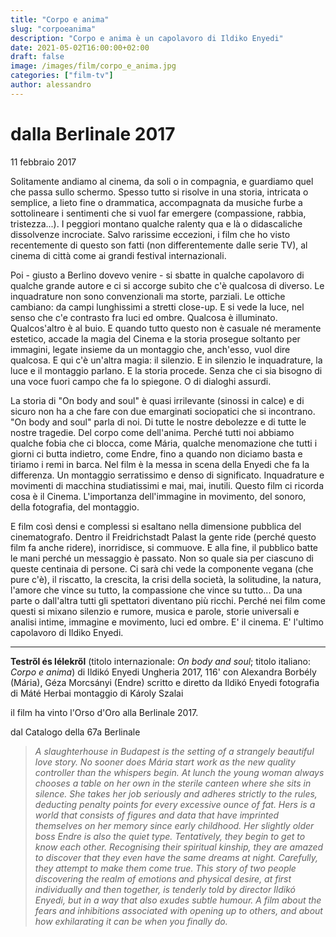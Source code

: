 ```yaml
---
title: "Corpo e anima"
slug: "corpoeanima"
description: "Corpo e anima è un capolavoro di Ildiko Enyedi"
date: 2021-05-02T16:00:00+02:00
draft: false
image: /images/film/corpo_e_anima.jpg
categories: ["film-tv"]
author: alessandro
---
```


# dalla Berlinale 2017

11 febbraio 2017

Solitamente andiamo al cinema, da soli o in compagnia, e guardiamo quel che passa sullo schermo.
Spesso tutto si risolve in una storia, intricata o semplice, a lieto fine o drammatica, accompagnata da musiche furbe a sottolineare i sentimenti che si vuol far emergere (compassione, rabbia, tristezza...). I peggiori montano qualche ralenty qua e là o didascaliche dissolvenze incrociate.
Salvo rarissime eccezioni, i film che ho visto recentemente di questo son fatti (non differentemente dalle serie TV), al cinema di città come ai grandi festival internazionali.

Poi - giusto a Berlino dovevo venire - si sbatte in qualche capolavoro di qualche grande autore e ci si accorge subito che c'è qualcosa di diverso. Le inquadrature non sono convenzionali ma storte, parziali. Le ottiche cambiano: da campi lunghissimi a stretti close-up. E si vede la luce, nel senso che c'e contrasto fra luci ed ombre. Qualcosa è illuminato. Qualcos'altro è al buio.
E quando tutto questo non è casuale né meramente estetico, accade la magia del Cinema e la storia prosegue soltanto per immagini, legate insieme da un montaggio che, anch'esso, vuol dire qualcosa.
E qui c'è un'altra magia: il silenzio. E in silenzio le inquadrature, la luce e il montaggio parlano. E la storia procede. Senza che ci sia bisogno di una voce fuori campo che fa lo spiegone. O di dialoghi assurdi.

La storia di "On body and soul" è quasi irrilevante (sinossi in calce) e di sicuro non ha a che fare con due emarginati sociopatici che si incontrano. "On body and soul" parla di noi. Di tutte le nostre debolezze e di tutte le nostre tragedie. Del corpo come dell'anima. Perché tutti noi abbiamo qualche fobia che ci blocca, come Mária, qualche menomazione che tutti i giorni ci butta indietro, come Endre, fino a quando non diciamo basta e tiriamo i remi in barca.
Nel film è la messa in scena della Enyedi che fa la differenza. Un montaggio serratissimo e denso di significato. Inquadrature e movimenti di macchina studiatissimi e mai, mai, inutili. Questo film ci ricorda cosa è il Cinema. L'importanza dell'immagine in movimento, del sonoro, della fotografia, del montaggio.

E film così densi e complessi si esaltano nella dimensione pubblica del cinematografo. Dentro il Freidrichstadt Palast la gente ride (perché questo film fa anche ridere), inorridisce, si commuove. E alla fine, il pubblico batte le mani perché un messaggio è passato. Non so quale sia per ciascuno di queste centinaia di persone. Ci sarà chi vede la componente vegana (che pure c'è), il riscatto, la crescita, la crisi della società, la solitudine, la natura, l'amore che vince su tutto, la compassione che vince su tutto...
Da una parte o dall'altra tutti gli spettatori diventano più ricchi. Perché nei film come questi si mixano silenzio e rumore, musica e parole, storie universali e analisi intime, immagine e movimento, luci ed ombre.
E' il cinema.
E' l'ultimo capolavoro di Ildiko Enyedi.



- - -

**Testről és lélekről** (titolo internazionale: _On body and soul_; titolo italiano: _Corpo e anima_) di Ildikó Enyedi Ungheria 2017, 116'
con Alexandra Borbély (Mária), Géza Morcsányi (Endre)
scritto e diretto da Ildikó Enyedi
fotografia di Máté Herbai
montaggio di Károly Szalai

il film ha vinto l'Orso d'Oro alla Berlinale 2017.

dal Catalogo della 67a Berlinale
> _A slaughterhouse in Budapest is the setting of a strangely beautiful love story. No sooner does Mária start work as the new quality controller than the whispers begin. At lunch the young woman always chooses a table on her own in the sterile canteen where she sits in silence. She takes her job seriously and adheres strictly to the rules, deducting penalty points for every excessive ounce of fat. Hers is a world that consists of figures and data that have imprinted themselves on her memory since early childhood. Her slightly older boss Endre is also the quiet type. Tentatively, they begin to get to know each other. Recognising their spiritual kinship, they are amazed to discover that they even have the same dreams at night. Carefully, they attempt to make them come true. This story of two people discovering the realm of emotions and physical desire, at first individually and then together, is tenderly told by director Ildikó Enyedi, but in a way that also exudes subtle humour. A film about the fears and inhibitions associated with opening up to others, and about how exhilarating it can be when you finally do._
